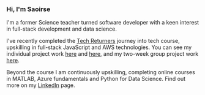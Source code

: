 ### Hi, I'm Saoirse

I'm a former Science teacher turned software developer with a keen interest in full-stack development and data science.

I've recently completed the [Tech Returners](https://www.techreturners.com/) journey into tech course, upskilling in full-stack JavaScript and AWS technologies.
You can see my individual project work [here](https://github.com/smbryar/todo_react_application) and [here](https://github.com/smbryar/todo-application-backend), and my two-week group project work [here](https://github.com/GrokItTeam).

Beyond the course I am continuously upskilling, completing online courses in MATLAB, Azure fundamentals and Python for Data Science. 
Find out more on my [LinkedIn](https://www.linkedin.com/in/saoirsebryar/) page.
